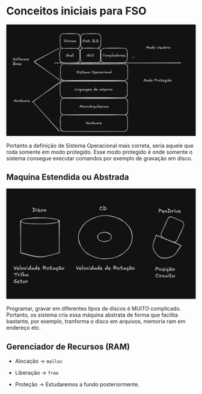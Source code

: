 # Conceitos iniciais para FSO

![Conceito de Computador](../../../images/FSOconceitos.png)

Portanto a definição de Sistema Operacional mais correta, seria aquele que roda somente em modo protegido. Esse modo protegido é onde somente o sistema consegue executar comandos por exemplo de gravação em disco.

## Maquina Estendida ou Abstrada

![Discos](../../../images/maquinaAbstrata.png)

Programar, gravar em diferentes tipos de discos é MUITO complicado. Portanto, os sistema cria essa máquina abstrata de forma que facilita bastante, por exemplo, tranforma o disco em arquivos, memoria ram em endereço etc.

## Gerenciador de Recursos (RAM)

- Alocação -> `malloc`

- Liberação -> `free`

- Proteção -> Estudaremos a fundo posteriormente.